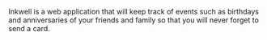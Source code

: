 Inkwell is a web application that will keep track of events such as birthdays and anniversaries of your friends and family so that you will never forget to send a card.
